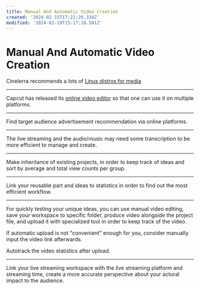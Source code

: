 ```yaml
---
title: Manual And Automatic Video Creation
created: '2024-02-15T17:22:26.334Z'
modified: '2024-02-19T15:17:18.501Z'
---
```


# Manual And Automatic Video Creation

Cinelerra recommends a lots of [Linux distros for media](https://www.cinelerra-gg.org/downloads)

---

Capcut has released its [online video editor](https://www.capcut.cn/editor) so that one can use it on multiple platforms.

---

Find target audience advertisement recommendation via online platforms.

---

The live streaming and the audio/music may need some transcription to be more efficient to manage and create.

---

Make inheritance of existing projects, in order to keep track of ideas and sort by average and total view counts per group.

---

Link your reusable part and ideas to statistics in order to find out the most efficient workflow.

---

For quickly testing your unique ideas, you can use manual video editing, save your workspace to specific folder, produce video alongside the project file, and upload it with specialized tool in order to keep track of the video.

If automatic upload is not "convenient" enough for you, consider manually input the video link afterwards.

Autotrack the video statistics after upload.

---

Link your live streaming workspace with the live streaming platform and streaming time, create a more accurate perspective about your actural impact to the audience.
